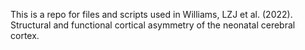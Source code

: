 This is a repo for files and scripts used in Williams, LZJ et al. (2022). Structural and functional cortical asymmetry of the neonatal cerebral cortex. 
